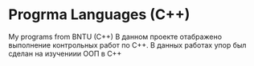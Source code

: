 # Progrma Languages (C++)
My programs from BNTU (C++)
В данном проекте отабражено выполнение контрольных работ по С++.
В данных работах упор был сделан на изучениии ООП в С++
